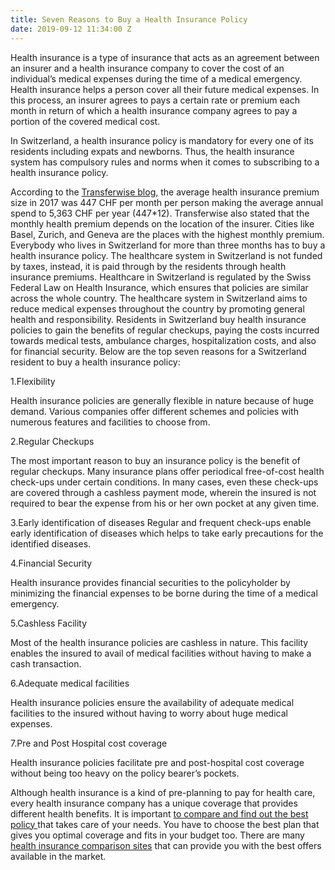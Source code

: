 ```yaml
---
title: Seven Reasons to Buy a Health Insurance Policy
date: 2019-09-12 11:34:00 Z
---
```


Health insurance is a type of insurance that acts as an agreement between an insurer and a health insurance company to cover the cost of an individual’s medical expenses during the time of a medical emergency. Health insurance helps a person cover all their future medical expenses. In this process, an insurer agrees to pays a certain rate or premium each month in return of which a health insurance company agrees to pay a portion of the covered medical cost. 

In Switzerland, a health insurance policy is mandatory for every one of its residents including expats and newborns. Thus, the health insurance system has compulsory rules and norms when it comes to subscribing to a health insurance policy.

According to the [Transferwise blog,](https://transferwise.com/gb/blog/health-insurance-switzerland) the average health insurance premium size in 2017 was 447 CHF per month per person making the average annual spend to 5,363 CHF per year (447*12). Transferwise also stated that the monthly health premium depends on the location of the insurer. Cities like Basel, Zurich, and Geneva are the places with the highest monthly premium. Everybody who lives in Switzerland for more than three months has to buy a health insurance policy. The healthcare system in Switzerland is not funded by taxes, instead, it is paid through by the residents through health insurance premiums. Healthcare in Switzerland is regulated by the Swiss Federal Law on Health Insurance, which ensures that policies are similar across the whole country. The healthcare system in Switzerland aims to reduce medical expenses throughout the country by promoting general health and responsibility. Residents in Switzerland buy health insurance policies to gain the benefits of regular checkups, paying the costs incurred towards medical tests, ambulance charges, hospitalization costs, and also for financial security. Below are the top seven reasons for a Switzerland resident to buy a health insurance policy:


1.Flexibility

Health insurance policies are generally flexible in nature because of huge demand. Various companies offer different schemes and policies with numerous features and facilities to choose from.


2.Regular Checkups

The most important reason to buy an insurance policy is the benefit of regular checkups. Many insurance plans offer periodical free-of-cost health check-ups under certain conditions. In many cases, even these check-ups are covered through a cashless payment mode, wherein the insured is not required to bear the expense from his or her own pocket at any given time.


3.Early identification of diseases 
Regular and frequent check-ups enable early identification of diseases which helps to take early precautions for the identified diseases.

4.Financial Security

Health insurance provides financial securities to the policyholder by minimizing the financial expenses to be borne during the time of a medical emergency.


5.Cashless Facility

Most of the health insurance policies are cashless in nature. This facility enables the insured to avail of medical facilities without having to make a cash transaction.


6.Adequate medical facilities

Health insurance policies ensure the availability of adequate medical facilities to the insured without having to worry about huge medical expenses.


7.Pre and Post Hospital cost coverage

Health insurance policies facilitate pre and post-hospital cost coverage without being too heavy on the policy bearer’s pockets.

Although health insurance is a kind of pre-planning to pay for health care, every health insurance company has a unique coverage that provides different health benefits. It is important [to compare and find out the best policy ](https://basics.ibx.com/how-do-i-find-out-whats-covered-in-a-health-plan/)that takes care of your needs. You have to choose the best plan that gives you optimal coverage and fits in your budget too. There are many [health insurance comparison sites](https://www.gute-krankenkasse.ch/) that can provide you with the best offers available in the market.


